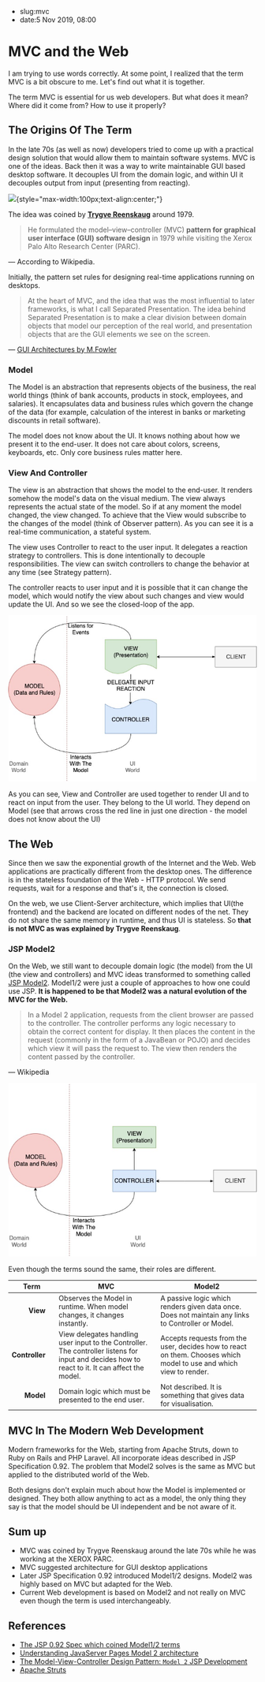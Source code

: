 - slug:mvc
- date:5 Nov 2019, 08:00
# MVC and the Web
I am trying to use words correctly. At some point, I realized that the term MVC is a bit obscure to me. Let's find out
what it is together. 

The term MVC is essential for us web developers. But what does it mean? Where did it come from? How to use it properly?

## The Origins Of The Term
In the late 70s (as well as now) developers tried to come up with a practical design solution that would allow them to
maintain software systems. MVC is one of the ideas. Back then it was a way to write maintainable GUI based desktop
software. It decouples UI from the domain logic, and within UI it decouples output from input (presenting from
reacting).

![](https://upload.wikimedia.org/wikipedia/commons/7/77/Trygve_Reenskaug_%282010%29.jpg){style="max-width:100px;text-align:center;"}

The idea was coined by **[Trygve Reenskaug](https://www.wikiwand.com/en/Trygve_Reenskaug)** around 1979.

> He formulated the model–view–controller (MVC) **pattern for graphical user interface (GUI) software design** in 1979
> while visiting the Xerox Palo Alto Research Center (PARC). 

— According to Wikipedia.

Initially, the pattern set rules for designing real-time applications running on desktops.

> At the heart of MVC, and the idea that was the most influential to later frameworks, is what I call Separated
> Presentation. The idea behind Separated Presentation is to make a clear division between domain objects that model our
> perception of the real world, and presentation objects that are the GUI elements we see on the screen. 

— [GUI Architectures by M.Fowler](https://martinfowler.com/eaaDev/uiArchs.html)


### Model 
The Model is an abstraction that represents objects of the business, the real world things (think of bank accounts,
products in stock, employees, and salaries). It encapsulates data and business rules which govern the change of the data
(for example, calculation of the interest in banks or marketing discounts in retail software).

The model does not know about the UI. It knows nothing about how we present it to the end-user. It does not care about
colors, screens, keyboards, etc. Only core business rules matter here.

### View And Controller
The view is an abstraction that shows the model to the end-user. It renders somehow the model's data on the visual
medium. The view always represents the actual state of the model. So if at any moment the model changed, the view
changed. To achieve that the View would subscribe to the changes of the model (think of Observer pattern). As you can
see it is a real-time communication, a stateful system.

The view uses Controller to react to the user input. It delegates a reaction strategy to controllers. This is done
intentionally to decouple responsibilities. The view can switch controllers to change the behavior at any time (see
Strategy pattern).

The controller reacts to user input and it is possible that it can change the model, which would notify the view about such
changes and view would update the UI. And so we see the closed-loop of the app.

![](./mvc.jpg)

As you can see, View and Controller are used together to render UI and to react on input from the user. They belong to
the UI world. They depend on Model (see that arrows cross the red line in just one direction - the model does not know about
the UI)

## The Web
Since then we saw the exponential growth of the Internet and the Web. Web applications are practically different from the
desktop ones. The difference is in the stateless foundation of the Web - HTTP protocol. We send requests, wait for
a response and that's it, the connection is closed. 

On the web, we use Client-Server architecture, which implies that UI(the frontend) and the backend are located on
different nodes of the net. They do not share the same memory in runtime, and thus UI is stateless. So **that is not MVC
as was explained by Trygve Reenskaug**.

### JSP Model2

On the Web, we still want to decouple domain logic (the model) from the UI (the view and controllers) and MVC ideas
transformed to something called [JSP Model2](https://www.wikiwand.com/en/JSP_model_2_architecture). Model1/2 were just
a couple of approaches to how one could use JSP. **It is happened to be that Model2 was a natural evolution of the MVC for
the Web.**

> In a Model 2 application, requests from the client browser are passed to the controller. The controller performs any
> logic necessary to obtain the correct content for display. It then places the content in the request (commonly in the
> form of a JavaBean or POJO) and decides which view it will pass the request to. The view then renders the content
> passed by the controller. 

— Wikipedia

![](./model2.jpg)

Even though the terms sound the same, their roles are different.

<div class="table-wrapper">
    <table>
        <thead><tr><th>Term</th><th>MVC</th><th>Model2</th></tr></thead>
        <tbody>
            <tr>
                <td style="text-align: right; padding-right:20px;font-weight: bold;">View</td>
                <td>Observes the Model in runtime. When model changes, it changes instantly.</td>
                <td>A passive logic which renders given data once. Does not maintain any links to Controller or Model.</td>
            </tr>
            <tr>
                <td style="text-align: right; padding-right:20px;font-weight: bold;">Controller</td>
                <td>View delegates handling user input to the Controller. The controller listens for input and decides how to react to it. It can affect the model.</td>
                <td>Accepts requests from the user, decides how to react on them. Chooses which model to use and which view to render.</td>
            </tr>
            <tr>
                <td style="text-align: right; padding-right:20px;font-weight: bold;">Model</td>
                <td>Domain logic which must be presented to the end user.</td>
                <td>Not described. It is something that gives data for
    visualisation.</td>
            </tr>
        </tbody>
    </table>
</div>

## MVC In The Modern Web Development
Modern frameworks for the Web, starting from Apache Struts, down to Ruby on Rails and PHP Laravel. All incorporate ideas
described in JSP Specification 0.92. The problem that Model2 solves is the same as MVC but applied to the distributed world
of the Web. 

Both designs don't explain much about how the Model is implemented or designed. They both allow anything to act as a model, 
the only thing they say is that the model should be UI independent and be not aware of it.

## Sum up
- MVC was coined by Trygve Reenskaug around the late 70s while he was working at the XEROX PARC.
- MVC suggested architecture for GUI desktop applications
- Later JSP Specification 0.92 introduced Model1/2 designs. Model2 was highly based on MVC but adapted for the Web.
- Current Web development is based on Model2 and not really on MVC even though the term is used interchangeably.

## References
- [The JSP 0.92 Spec which coined Model1/2 terms](http://www.kirkdorffer.com/jspspecs/jsp092.html#model)
- [Understanding JavaServer Pages Model 2 architecture](https://www.javaworld.com/article/2076557/understanding-javaserver-pages-model-2-architecture.html)
- [The Model-View-Controller Design Pattern: `Model 2` JSP Development](http://ptgmedia.pearsoncmg.com/imprint_downloads/informit/chap2_0672324725.pdf)
- [Apache Struts](https://struts.apache.org/primer.html)
